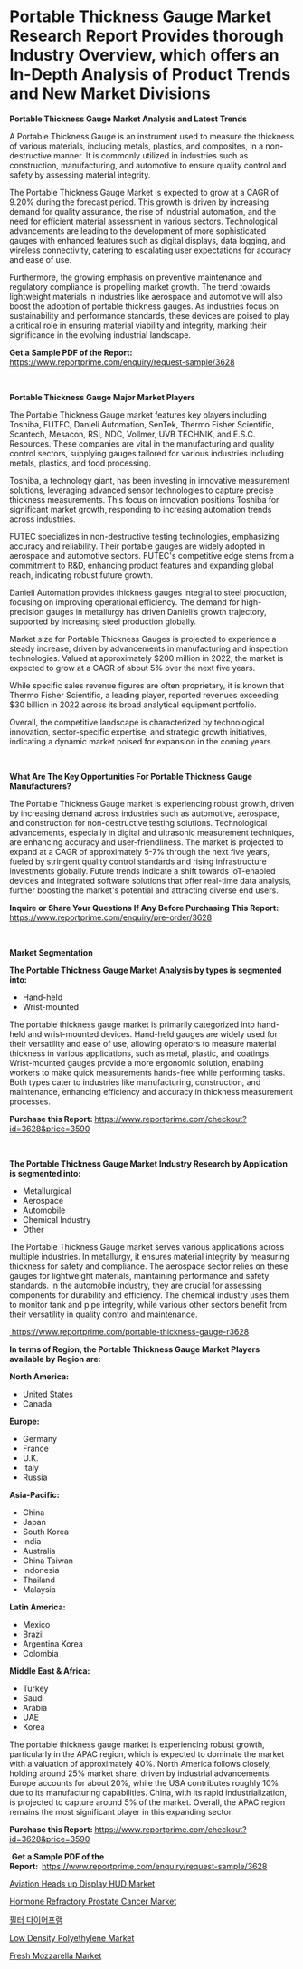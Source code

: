 <p><h1>Portable Thickness Gauge Market Research Report Provides thorough Industry Overview, which offers an In-Depth Analysis of Product Trends and New Market Divisions</h1></p><p><strong>Portable Thickness Gauge Market Analysis and Latest Trends</strong></p>
<p><p>A Portable Thickness Gauge is an instrument used to measure the thickness of various materials, including metals, plastics, and composites, in a non-destructive manner. It is commonly utilized in industries such as construction, manufacturing, and automotive to ensure quality control and safety by assessing material integrity.</p><p>The Portable Thickness Gauge Market is expected to grow at a CAGR of 9.20% during the forecast period. This growth is driven by increasing demand for quality assurance, the rise of industrial automation, and the need for efficient material assessment in various sectors. Technological advancements are leading to the development of more sophisticated gauges with enhanced features such as digital displays, data logging, and wireless connectivity, catering to escalating user expectations for accuracy and ease of use.</p><p>Furthermore, the growing emphasis on preventive maintenance and regulatory compliance is propelling market growth. The trend towards lightweight materials in industries like aerospace and automotive will also boost the adoption of portable thickness gauges. As industries focus on sustainability and performance standards, these devices are poised to play a critical role in ensuring material viability and integrity, marking their significance in the evolving industrial landscape.</p></p>
<p><strong>Get a Sample PDF of the Report:&nbsp;</strong> <a href="https://www.reportprime.com/enquiry/request-sample/3628">https://www.reportprime.com/enquiry/request-sample/3628</a></p>
<p>&nbsp;</p>
<p><strong>Portable Thickness Gauge Major Market Players</strong></p>
<p><p>The Portable Thickness Gauge market features key players including Toshiba, FUTEC, Danieli Automation, SenTek, Thermo Fisher Scientific, Scantech, Mesacon, RSI, NDC, Vollmer, UVB TECHNIK, and E.S.C. Resources. These companies are vital in the manufacturing and quality control sectors, supplying gauges tailored for various industries including metals, plastics, and food processing.</p><p>Toshiba, a technology giant, has been investing in innovative measurement solutions, leveraging advanced sensor technologies to capture precise thickness measurements. This focus on innovation positions Toshiba for significant market growth, responding to increasing automation trends across industries.</p><p>FUTEC specializes in non-destructive testing technologies, emphasizing accuracy and reliability. Their portable gauges are widely adopted in aerospace and automotive sectors. FUTEC's competitive edge stems from a commitment to R&D, enhancing product features and expanding global reach, indicating robust future growth.</p><p>Danieli Automation provides thickness gauges integral to steel production, focusing on improving operational efficiency. The demand for high-precision gauges in metallurgy has driven Danieli’s growth trajectory, supported by increasing steel production globally.</p><p>Market size for Portable Thickness Gauges is projected to experience a steady increase, driven by advancements in manufacturing and inspection technologies. Valued at approximately $200 million in 2022, the market is expected to grow at a CAGR of about 5% over the next five years.</p><p>While specific sales revenue figures are often proprietary, it is known that Thermo Fisher Scientific, a leading player, reported revenues exceeding $30 billion in 2022 across its broad analytical equipment portfolio.</p><p>Overall, the competitive landscape is characterized by technological innovation, sector-specific expertise, and strategic growth initiatives, indicating a dynamic market poised for expansion in the coming years.</p></p>
<p>&nbsp;</p>
<p><strong>What Are The Key Opportunities For Portable Thickness Gauge Manufacturers?</strong></p>
<p><p>The Portable Thickness Gauge market is experiencing robust growth, driven by increasing demand across industries such as automotive, aerospace, and construction for non-destructive testing solutions. Technological advancements, especially in digital and ultrasonic measurement techniques, are enhancing accuracy and user-friendliness. The market is projected to expand at a CAGR of approximately 5-7% through the next five years, fueled by stringent quality control standards and rising infrastructure investments globally. Future trends indicate a shift towards IoT-enabled devices and integrated software solutions that offer real-time data analysis, further boosting the market's potential and attracting diverse end users.</p></p>
<p><strong>Inquire or Share Your Questions If Any Before Purchasing This Report:</strong> <a href="https://www.reportprime.com/enquiry/pre-order/3628">https://www.reportprime.com/enquiry/pre-order/3628</a></p>
<p>&nbsp;</p>
<p><strong>Market Segmentation</strong></p>
<p><strong>The Portable Thickness Gauge Market Analysis by types is segmented into:</strong></p>
<p><ul><li>Hand-held</li><li>Wrist-mounted</li></ul></p>
<p><p>The portable thickness gauge market is primarily categorized into hand-held and wrist-mounted devices. Hand-held gauges are widely used for their versatility and ease of use, allowing operators to measure material thickness in various applications, such as metal, plastic, and coatings. Wrist-mounted gauges provide a more ergonomic solution, enabling workers to make quick measurements hands-free while performing tasks. Both types cater to industries like manufacturing, construction, and maintenance, enhancing efficiency and accuracy in thickness measurement processes.</p></p>
<p><strong>Purchase this Report:&nbsp;</strong><a href="https://www.reportprime.com/checkout?id=3628&price=3590">https://www.reportprime.com/checkout?id=3628&price=3590</a></p>
<p>&nbsp;</p>
<p><strong>The Portable Thickness Gauge Market Industry Research by Application is segmented into:</strong></p>
<p><ul><li>Metallurgical</li><li>Aerospace</li><li>Automobile</li><li>Chemical Industry</li><li>Other</li></ul></p>
<p><p>The Portable Thickness Gauge market serves various applications across multiple industries. In metallurgy, it ensures material integrity by measuring thickness for safety and compliance. The aerospace sector relies on these gauges for lightweight materials, maintaining performance and safety standards. In the automobile industry, they are crucial for assessing components for durability and efficiency. The chemical industry uses them to monitor tank and pipe integrity, while various other sectors benefit from their versatility in quality control and maintenance.</p></p>
<p><a href="https://www.reportprime.com/portable-thickness-gauge-r3628">&nbsp;https://www.reportprime.com/portable-thickness-gauge-r3628</a></p>
<p><strong>In terms of Region, the Portable Thickness Gauge Market Players available by Region are:</strong></p>
<p>
    <p> <strong> North America: </strong>
        <ul>
            <li>United States</li>
            <li>Canada</li>
        </ul>
        </p> 
    <p> <strong> Europe: </strong>
        <ul>
            <li>Germany</li>
            <li>France</li>
            <li>U.K.</li>
            <li>Italy</li>
            <li>Russia</li>
        </ul>
        </p> 
    <p> <strong> Asia-Pacific: </strong>
        <ul>
            <li>China</li>
            <li>Japan</li>
            <li>South Korea</li>
            <li>India</li>
            <li>Australia</li>
            <li>China Taiwan</li>
            <li>Indonesia</li>
            <li>Thailand</li>
            <li>Malaysia</li>
        </ul>
        </p> 
    <p> <strong> Latin America: </strong>
        <ul>
            <li>Mexico</li>
            <li>Brazil</li>
            <li>Argentina Korea</li>
            <li>Colombia</li>
        </ul>
        </p> 
    <p> <strong> Middle East & Africa: </strong>
        <ul>
            <li>Turkey</li>
            <li>Saudi</li>
            <li>Arabia</li>
            <li>UAE</li>
            <li>Korea</li>
        </ul>
    </p>
    </p>
<p><p>The portable thickness gauge market is experiencing robust growth, particularly in the APAC region, which is expected to dominate the market with a valuation of approximately 40%. North America follows closely, holding around 25% market share, driven by industrial advancements. Europe accounts for about 20%, while the USA contributes roughly 10% due to its manufacturing capabilities. China, with its rapid industrialization, is projected to capture around 5% of the market. Overall, the APAC region remains the most significant player in this expanding sector.</p></p>
<p><strong>Purchase this Report: </strong><a href="https://www.reportprime.com/checkout?id=3628&price=3590">https://www.reportprime.com/checkout?id=3628&price=3590</a></p>
<p>&nbsp;<strong>Get a Sample PDF of the Report:&nbsp;&nbsp;</strong><a href="https://www.reportprime.com/enquiry/request-sample/3628">https://www.reportprime.com/enquiry/request-sample/3628</a></p>
<p><strong></strong></p>
<p><p><a href="https://github.com/JosephineMcguire65/Market-Research-Report-List-1/blob/main/aviation-heads-up-display-hud-market.md">Aviation Heads up Display HUD Market</a></p><p><a href="https://www.linkedin.com/pulse/global-hormone-refractory-prostate-cancer-market-trends-2zi0e?trackingId=BYbWSKxZSiiI3BQkQcNb%2Fw%3D%3D">Hormone Refractory Prostate Cancer Market</a></p><p><a href="https://medium.com/@biancamacdonald87/%EC%84%B8%EA%B3%84-filter-diaphragms-market-%EC%9D%80-2024%EC%97%90%EC%84%9C-2031%EB%A1%9C-%EC%97%B0%ED%8F%89%EA%B7%A0-%EC%A6%9D%EA%B0%80%EC%9C%A8%EC%9D%84-%EB%B3%B4%EC%9D%BC-%EA%B2%83%EC%9C%BC%EB%A1%9C-%EC%98%88%EC%83%81%EB%90%A9%EB%8B%88%EB%8B%A4-660989de2d20">필터 다이어프램</a></p><p><a href="https://issuu.com/reportprime-2/docs/low-density-polyethylene-market-siz_d70a3a1be6df15">Low Density Polyethylene Market</a></p><p><a href="https://medium.com/@denisewilsogdn64/the-comprehensive-fresh-mozzarella-market-research-report-is-essential-for-understanding-current-d28c3dc7de16">Fresh Mozzarella Market</a></p></p>